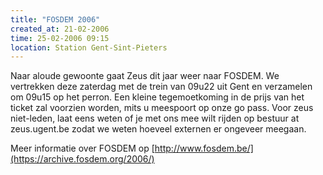 ```yaml
---
title: "FOSDEM 2006"
created_at: 21-02-2006
time: 25-02-2006 09:15
location: Station Gent-Sint-Pieters
---
```


Naar aloude gewoonte gaat Zeus dit jaar weer naar FOSDEM. We vertrekken deze zaterdag met de trein van 09u22 uit Gent en verzamelen om 09u15 op het perron. Een kleine tegemoetkoming in de prijs van het ticket zal voorzien worden, mits u meespoort op onze go pass. Voor zeus niet-leden, laat eens weten of je met ons mee wilt rijden op bestuur at zeus.ugent.be zodat we weten hoeveel externen er ongeveer meegaan.

Meer informatie over FOSDEM op [http://www.fosdem.be/](https://archive.fosdem.org/2006/)